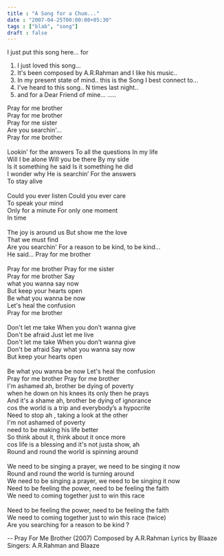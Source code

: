 ```yaml
---
title : "A Song for a Chum..."
date : "2007-04-25T00:00:00+05:30"
tags : ["blab", "song"]
draft : false
---
```


I just put this song here... for

1.  I just loved this song...
2.  It's been composed by A.R.Rahman and I like his music..
3.  In my present state of mind.. this is the Song I best connect to...
4.  I've heard to this song.. N times last night..
5.  and for a Dear Friend of mine... .....

Pray for me brother<br />
Pray for me brother<br />
Pray for me sister<br />
Are you searchin'...<br />
Pray for me brother<br />
<br />
Lookin' for the answers To all the questions In my life<br />
Will I be alone Will you be there By my side<br />
Is it something he said Is it something he did<br />
I wonder why He is searchin’ For the answers<br />
To stay alive<br />
<br />
Could you ever listen Could you ever care<br />
To speak your mind<br />
Only for a minute For only one moment<br />
In time<br />
<br />
The joy is around us But show me the love<br />
That we must find<br />
Are you searchin' For a reason to be kind, to be kind…<br />
He said... Pray for me brother<br />
<br />
Pray for me brother Pray for me sister<br />
Pray for me brother Say<br />
what you wanna say now<br />
But keep your hearts open<br />
Be what you wanna be now<br />
Let's heal the confusion<br />
Pray for me brother<br />
<br />
Don't let me take When you don’t wanna give<br />
Don't be afraid Just let me live<br />
Don't let me take When you don’t wanna give<br />
Don't be afraid Say what you wanna say now<br />
But keep your hearts open<br />
<br />
Be what you wanna be now Let's heal the confusion<br />
Pray for me brother Pray for me brother<br />
I'm ashamed ah, brother be dying of poverty<br />
when he down on his knees its only then he prays<br />
And it's a shame ah, brother be dying of ignorance<br />
cos the world is a trip and everybody’s a hypocrite<br />
Need to stop ah , taking a look at the other<br />
I'm not ashamed of poverty<br />
need to be making his life better<br />
So think about it, think about it once more<br />
cos life is a blessing and it's not justa show, ah<br />
Round and round the world is spinning around<br />
<br />
We need to be singing a prayer, we need to be singing it now<br />
Round and round the world is turning around<br />
We need to be singing a prayer, we need to be singing it now<br />
Need to be feeling the power, need to be feeling the faith<br />
We need to coming together just to win this race<br />
<br />
Need to be feeling the power, need to be feeling the faith<br />
We need to coming together just to win this race (twice)<br />
Are you searching for a reason to be kind ?<br />

-- Pray For Me Brother (2007)
Composed by A.R.Rahman
Lyrics by Blaaze
Singers: A.R.Rahman and Blaaze
